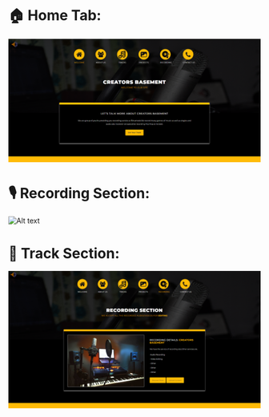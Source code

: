 #  🏠 Home Tab:

<img src="https://github.com/uttamaPrh/Music-Website/blob/main/home.png" alt="Alt text" title="Optional title">

#  🎙️ Recording Section:

<img src="https://github.com/uttamaPrh/Music-Website/blob/main/recording.png" alt="Alt text" title="Optional title">

#  🎵 Track Section:

<img src="https://github.com/uttamaPrh/Music-Website/blob/main/track.png" alt="Alt text" title="Optional title">
